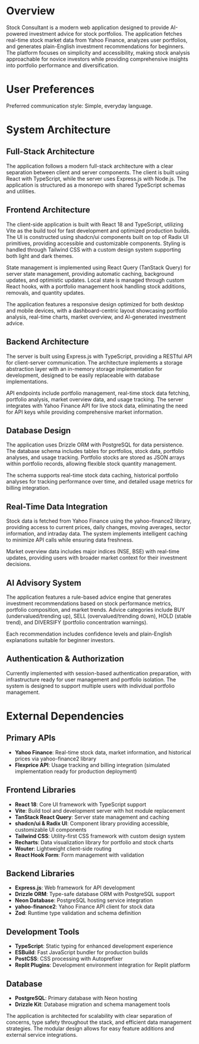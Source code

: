 # Overview

Stock Consultant is a modern web application designed to provide AI-powered investment advice for stock portfolios. The application fetches real-time stock market data from Yahoo Finance, analyzes user portfolios, and generates plain-English investment recommendations for beginners. The platform focuses on simplicity and accessibility, making stock analysis approachable for novice investors while providing comprehensive insights into portfolio performance and diversification.

# User Preferences

Preferred communication style: Simple, everyday language.

# System Architecture

## Full-Stack Architecture
The application follows a modern full-stack architecture with a clear separation between client and server components. The client is built using React with TypeScript, while the server uses Express.js with Node.js. The application is structured as a monorepo with shared TypeScript schemas and utilities.

## Frontend Architecture
The client-side application is built with React 18 and TypeScript, utilizing Vite as the build tool for fast development and optimized production builds. The UI is constructed using shadcn/ui components built on top of Radix UI primitives, providing accessible and customizable components. Styling is handled through Tailwind CSS with a custom design system supporting both light and dark themes.

State management is implemented using React Query (TanStack Query) for server state management, providing automatic caching, background updates, and optimistic updates. Local state is managed through custom React hooks, with a portfolio management hook handling stock additions, removals, and quantity updates.

The application features a responsive design optimized for both desktop and mobile devices, with a dashboard-centric layout showcasing portfolio analysis, real-time charts, market overview, and AI-generated investment advice.

## Backend Architecture
The server is built using Express.js with TypeScript, providing a RESTful API for client-server communication. The architecture implements a storage abstraction layer with an in-memory storage implementation for development, designed to be easily replaceable with database implementations.

API endpoints include portfolio management, real-time stock data fetching, portfolio analysis, market overview data, and usage tracking. The server integrates with Yahoo Finance API for live stock data, eliminating the need for API keys while providing comprehensive market information.

## Database Design
The application uses Drizzle ORM with PostgreSQL for data persistence. The database schema includes tables for portfolios, stock data, portfolio analyses, and usage tracking. Portfolio stocks are stored as JSON arrays within portfolio records, allowing flexible stock quantity management.

The schema supports real-time stock data caching, historical portfolio analyses for tracking performance over time, and detailed usage metrics for billing integration.

## Real-Time Data Integration
Stock data is fetched from Yahoo Finance using the yahoo-finance2 library, providing access to current prices, daily changes, moving averages, sector information, and intraday data. The system implements intelligent caching to minimize API calls while ensuring data freshness.

Market overview data includes major indices (NSE, BSE) with real-time updates, providing users with broader market context for their investment decisions.

## AI Advisory System
The application features a rule-based advice engine that generates investment recommendations based on stock performance metrics, portfolio composition, and market trends. Advice categories include BUY (undervalued/trending up), SELL (overvalued/trending down), HOLD (stable trend), and DIVERSIFY (portfolio concentration warnings).

Each recommendation includes confidence levels and plain-English explanations suitable for beginner investors.

## Authentication & Authorization
Currently implemented with session-based authentication preparation, with infrastructure ready for user management and portfolio isolation. The system is designed to support multiple users with individual portfolio management.

# External Dependencies

## Primary APIs
- **Yahoo Finance**: Real-time stock data, market information, and historical prices via yahoo-finance2 library
- **Flexprice API**: Usage tracking and billing integration (simulated implementation ready for production deployment)

## Frontend Libraries
- **React 18**: Core UI framework with TypeScript support
- **Vite**: Build tool and development server with hot module replacement
- **TanStack React Query**: Server state management and caching
- **shadcn/ui & Radix UI**: Component library providing accessible, customizable UI components
- **Tailwind CSS**: Utility-first CSS framework with custom design system
- **Recharts**: Data visualization library for portfolio and stock charts
- **Wouter**: Lightweight client-side routing
- **React Hook Form**: Form management with validation

## Backend Libraries
- **Express.js**: Web framework for API development
- **Drizzle ORM**: Type-safe database ORM with PostgreSQL support
- **Neon Database**: PostgreSQL hosting service integration
- **yahoo-finance2**: Yahoo Finance API client for stock data
- **Zod**: Runtime type validation and schema definition

## Development Tools
- **TypeScript**: Static typing for enhanced development experience
- **ESBuild**: Fast JavaScript bundler for production builds
- **PostCSS**: CSS processing with Autoprefixer
- **Replit Plugins**: Development environment integration for Replit platform

## Database
- **PostgreSQL**: Primary database with Neon hosting
- **Drizzle Kit**: Database migration and schema management tools

The application is architected for scalability with clear separation of concerns, type safety throughout the stack, and efficient data management strategies. The modular design allows for easy feature additions and external service integrations.